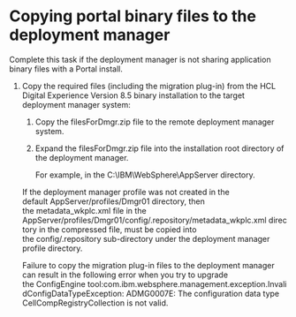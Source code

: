 # Copying portal binary files to the deployment manager

Complete this task if the deployment manager is not sharing application binary files with a Portal install.

1.  Copy the required files \(including the migration plug-in\) from the HCL Digital Experience Version 8.5 binary installation to the target deployment manager system:

    1.  Copy the filesForDmgr.zip file to the remote deployment manager system.

    2.  Expand the filesForDmgr.zip file into the installation root directory of the deployment manager. 

        For example, in the C:\\IBM\\WebSphere\\AppServer directory.

    If the deployment manager profile was not created in the default AppServer/profiles/Dmgr01 directory, then the metadata\_wkplc.xml file in the AppServer/profiles/Dmgr01/config/.repository/metadata\_wkplc.xml directory in the compressed file, must be copied into the config/.repository sub-directory under the deployment manager profile directory.

    Failure to copy the migration plug-in files to the deployment manager can result in the following error when you try to upgrade the ConfigEngine tool:com.ibm.websphere.management.exception.InvalidConfigDataTypeException: ADMG0007E: The configuration data type CellCompRegistryCollection is not valid.



